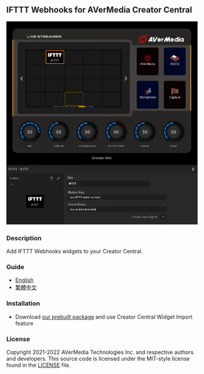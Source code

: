 ## IFTTT Webhooks for AVerMedia Creator Central
<div align="center">
	<img src="Release/IFTTT_Webhooks_widget_preview.png" style="zoom:80%"/>
</div>

### Description
Add IFTTT Webhooks widgets to your Creator Central.

### Guide
- [English](Release/Guide_en-US.md)
- [繁體中文](Release/Guide_zh-TW.md)

### Installation
- Download [our prebuilt package](Release/com.avermedia.ifttt.creatorCentral) and use Creator Central Widget Import feature

### License
Copyright 2021-2022 AVerMedia Technologies Inc. and respective authors and developers.
This source code is licensed under the MIT-style license found in the [LICENSE](LICENSE) file.

